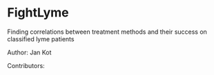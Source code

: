 # FightLyme
Finding correlations between treatment methods and their success on classified lyme patients

Author:
Jan Kot

Contributors:
